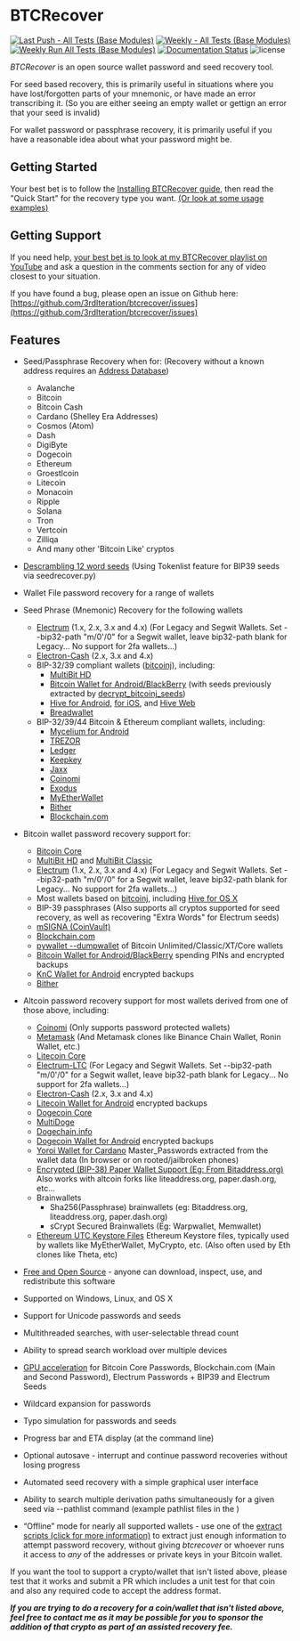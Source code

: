 # BTCRecover
[![Last Push - All Tests (Base Modules)](https://github.com/3rdIteration/btcrecover/workflows/Last%20Push%20-%20All%20Tests%20(Base%20Modules)/badge.svg)](https://github.com/3rdIteration/btcrecover/actions?query=workflow%3A%22Last+Push+-+All+Tests+%28Base+Modules%29%22) [![Weekly - All Tests (Base Modules)](https://github.com/3rdIteration/btcrecover/workflows/Weekly%20-%20All%20Tests%20(Base%20Modules)/badge.svg)](https://github.com/3rdIteration/btcrecover/actions?query=workflow%3A%22Weekly+-+All+Tests+%28Base+Modules%29%22) [![Weekly Run All Tests (Base Modules)](https://github.com/3rdIteration/btcrecover/workflows/Weekly%20-%20All%20Tests%20(+Optional%20Modules)//badge.svg)](https://github.com/3rdIteration/btcrecover/actions?query=workflow%3A%22Weekly+-+All+Tests+%28%2BOptional+Modules%29%22) [![Documentation Status](https://readthedocs.org/projects/btcrecover/badge/?version=latest)](https://btcrecover.readthedocs.io/en/latest/?badge=latest) ![license](https://img.shields.io/badge/license-GPLv2-blue.svg) 

*BTCRecover* is an open source wallet password and seed recovery tool.

For seed based recovery, this is primarily useful in situations where you have lost/forgotten parts of your mnemonic, or have made an error transcribing it. (So you are either seeing an empty wallet or gettign an error that your seed is invalid)

For wallet password or passphrase recovery, it is primarily useful if you have a reasonable idea about what your password might be.

## Getting Started
Your best bet is to follow the [Installing BTCRecover guide](INSTALL.md), then read the "Quick Start" for the recovery type you want. [(Or look at some usage examples)](UsageExamples.md)

## Getting Support

If you need help, [your best bet is to look at my BTCRecover playlist on YouTube](https://www.youtube.com/playlist?list=PL7rfJxwogDzmd1IanPrmlTg3ewAIq-BZJ) and ask a question in the comments section for any of video closest to your situation.

If you have found a bug, please open an issue on Github here: [https://github.com/3rdIteration/btcrecover/issues](https://github.com/3rdIteration/btcrecover/issues)

## Features ##
* Seed/Passphrase Recovery when for: (Recovery without a known address requires an [Address Database](Creating_and_Using_AddressDB.md))
    * Avalanche
    * Bitcoin
    * Bitcoin Cash
    * Cardano (Shelley Era Addresses)
    * Cosmos (Atom)
    * Dash
    * DigiByte
    * Dogecoin
    * Ethereum
    * Groestlcoin
    * Litecoin
    * Monacoin
    * Ripple
    * Solana
    * Tron
    * Vertcoin
    * Zilliqa
    * And many other 'Bitcoin Like' cryptos
 * [Descrambling 12 word seeds](BIP39_descrambling_seedlists.md) (Using Tokenlist feature for BIP39 seeds via seedrecover.py)
 * Wallet File password recovery for a range of wallets

* Seed Phrase (Mnemonic) Recovery for the following wallets
     * [Electrum](https://electrum.org/) (1.x, 2.x, 3.x and 4.x) (For Legacy and Segwit Wallets. Set --bip32-path "m/0'/0" for a Segwit wallet, leave bip32-path blank for Legacy... No support for 2fa wallets...)
     * [Electron-Cash](https://www.electroncash.org/) (2.x, 3.x and 4.x)
     * BIP-32/39 compliant wallets ([bitcoinj](https://bitcoinj.github.io/)), including:
         * [MultiBit HD](https://multibit.org/)
         * [Bitcoin Wallet for Android/BlackBerry](https://play.google.com/store/apps/details?id=de.schildbach.wallet) (with seeds previously extracted by [decrypt\_bitcoinj\_seeds](https://github.com/gurnec/decrypt_bitcoinj_seed))
         * [Hive for Android](https://play.google.com/store/apps/details?id=com.hivewallet.hive.cordova), [for iOS](https://github.com/hivewallet/hive-ios), and [Hive Web](https://hivewallet.com/)
         * [Breadwallet](https://brd.com/)
     * BIP-32/39/44 Bitcoin & Ethereum compliant wallets, including:
         * [Mycelium for Android](https://wallet.mycelium.com/)
         * [TREZOR](https://www.bitcointrezor.com/)
         * [Ledger](https://www.ledgerwallet.com/)
         * [Keepkey](https://shapeshift.io/keepkey/)
         * [Jaxx](https://jaxx.io/)
         * [Coinomi](https://www.coinomi.com/)
         * [Exodus](https://www.exodus.io/)
         * [MyEtherWallet](https://www.myetherwallet.com/)
         * [Bither](https://bither.net/)
         * [Blockchain.com](https://blockchain.com/wallet)
 * Bitcoin wallet password recovery support for:
     * [Bitcoin Core](https://bitcoincore.org/)
     * [MultiBit HD](https://multibit.org/) and [MultiBit Classic](https://multibit.org/help/v0.5/help_contents.html)
     * [Electrum](https://electrum.org/) (1.x, 2.x, 3.x and 4.x) (For Legacy and Segwit Wallets. Set --bip32-path "m/0'/0" for a Segwit wallet, leave bip32-path blank for Legacy... No support for 2fa wallets...)
     * Most wallets based on [bitcoinj](https://bitcoinj.github.io/), including [Hive for OS X](https://github.com/hivewallet/hive-mac/wiki/FAQ)
     * BIP-39 passphrases (Also supports all cryptos supported for seed recovery, as well as recovering "Extra Words" for Electrum seeds)
     * [mSIGNA (CoinVault)](https://ciphrex.com/products/)
     * [Blockchain.com](https://blockchain.com/wallet)
     * [pywallet --dumpwallet](https://github.com/jackjack-jj/pywallet) of Bitcoin Unlimited/Classic/XT/Core wallets
     * [Bitcoin Wallet for Android/BlackBerry](https://play.google.com/store/apps/details?id=de.schildbach.wallet) spending PINs and encrypted backups
     * [KnC Wallet for Android](https://github.com/kncgroup/bitcoin-wallet) encrypted backups
     * [Bither](https://bither.net/)
 * Altcoin password recovery support for most wallets derived from one of those above, including:
     * [Coinomi](https://www.coinomi.com/en/) (Only supports password protected wallets)
     * [Metamask](https://metamask.io/) (And Metamask clones like Binance Chain Wallet, Ronin Wallet, etc.)
     * [Litecoin Core](https://litecoin.org/)
     * [Electrum-LTC](https://electrum-ltc.org/) (For Legacy and Segwit Wallets. Set --bip32-path "m/0'/0" for a Segwit wallet, leave bip32-path blank for Legacy... No support for 2fa wallets...)
     * [Electron-Cash](https://www.electroncash.org/) (2.x, 3.x and 4.x)
     * [Litecoin Wallet for Android](https://litecoin.org/) encrypted backups
     * [Dogecoin Core](http://dogecoin.com/)
     * [MultiDoge](http://multidoge.org/)
     * [Dogechain.info](https://dogechain.info/)     
     * [Dogecoin Wallet for Android](http://dogecoin.com/) encrypted backups
     * [Yoroi Wallet for Cardano](https://yoroi-wallet.com/#/) Master_Passwords extracted from the wallet data (In browser or on rooted/jailbroken phones)
     * [Encrypted (BIP-38) Paper Wallet Support (Eg: From Bitaddress.org)](https://bitaddress.org) Also works with altcoin forks like liteaddress.org, paper.dash.org, etc...
     * Brainwallets
        * Sha256(Passphrase) brainwallets (eg: Bitaddress.org, liteaddress.org, paper.dash.org)
        * sCrypt Secured Brainwallets (Eg: Warpwallet, Memwallet)
     * [Ethereum UTC Keystore Files](https://myetherwallet.com) Ethereum Keystore files, typically used by wallets like MyEtherWallet, MyCrypto, etc. (Also often used by Eth clones like Theta, etc)
 * [Free and Open Source](http://en.wikipedia.org/wiki/Free_and_open-source_software) - anyone can download, inspect, use, and redistribute this software
 * Supported on Windows, Linux, and OS X
 * Support for Unicode passwords and seeds
 * Multithreaded searches, with user-selectable thread count
 * Ability to spread search workload over multiple devices
 * [GPU acceleration](GPU_Acceleration.md) for Bitcoin Core Passwords, Blockchain.com (Main and Second Password), Electrum Passwords + BIP39 and Electrum Seeds
 * Wildcard expansion for passwords
 * Typo simulation for passwords and seeds
 * Progress bar and ETA display (at the command line)
 * Optional autosave - interrupt and continue password recoveries without losing progress
 * Automated seed recovery with a simple graphical user interface
 * Ability to search multiple derivation paths simultaneously for a given seed via --pathlist command (example pathlist files in the )
 * “Offline” mode for nearly all supported wallets - use one of the [extract scripts (click for more information)](Extract_Scripts.md) to extract just enough information to attempt password recovery, without giving *btcrecover* or whoever runs it access to *any* of the addresses or private keys in your Bitcoin wallet.

If you want the tool to support a crypto/wallet that isn't listed above, please test that it works and submit a PR which includes a unit test for that coin and also any required code to accept the address format.

**_If you are trying to do a recovery for a coin/wallet that isn't listed above, feel free to contact me as it may be possible for you to sponsor the addition of that crypto as part of an assisted recovery fee._**